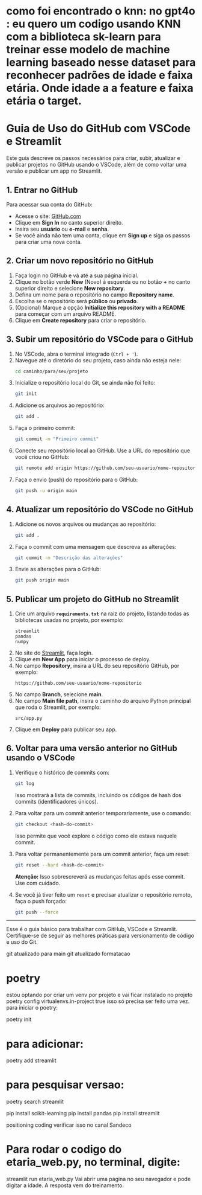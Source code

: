 # como foi encontrado o knn: no gpt4o : eu quero um codigo usando KNN com a biblioteca sk-learn para treinar esse modelo de machine learning baseado nesse dataset para reconhecer padrões de idade e faixa etária. Onde idade a a feature e faixa etária o target.


# Guia de Uso do GitHub com VSCode e Streamlit

Este guia descreve os passos necessários para criar, subir, atualizar e publicar projetos no GitHub usando o VSCode, além de como voltar uma versão e publicar um app no Streamlit.

## 1. Entrar no GitHub

Para acessar sua conta do GitHub:
- Acesse o site: [GitHub.com](https://github.com/)
- Clique em **Sign In** no canto superior direito.
- Insira seu **usuário** ou **e-mail** e **senha**.
- Se você ainda não tem uma conta, clique em **Sign up** e siga os passos para criar uma nova conta.

## 2. Criar um novo repositório no GitHub

1. Faça login no GitHub e vá até a sua página inicial.
2. Clique no botão verde **New** (Novo) à esquerda ou no botão **+** no canto superior direito e selecione **New repository**.
3. Defina um nome para o repositório no campo **Repository name**.
4. Escolha se o repositório será **público** ou **privado**.
5. (Opcional) Marque a opção **Initialize this repository with a README** para começar com um arquivo README.
6. Clique em **Create repository** para criar o repositório.

## 3. Subir um repositório do VSCode para o GitHub

1. No VSCode, abra o terminal integrado (`Ctrl + '`).
2. Navegue até o diretório do seu projeto, caso ainda não esteja nele:
   ```bash
   cd caminho/para/seu/projeto
   ```
3. Inicialize o repositório local do Git, se ainda não foi feito:
   ```bash
   git init
   ```
4. Adicione os arquivos ao repositório:
   ```bash
   git add .
   ```
5. Faça o primeiro commit:
   ```bash
   git commit -m "Primeiro commit"
   ```
6. Conecte seu repositório local ao GitHub. Use a URL do repositório que você criou no GitHub:
   ```bash
   git remote add origin https://github.com/seu-usuario/nome-repositorio.git
   ```
7. Faça o envio (push) do repositório para o GitHub:
   ```bash
   git push -u origin main
   ```

## 4. Atualizar um repositório do VSCode no GitHub

1. Adicione os novos arquivos ou mudanças ao repositório:
   ```bash
   git add .
   ```
2. Faça o commit com uma mensagem que descreva as alterações:
   ```bash
   git commit -m "Descrição das alterações"
   ```
3. Envie as alterações para o GitHub:
   ```bash
   git push origin main
   ```

## 5. Publicar um projeto do GitHub no Streamlit

1. Crie um arquivo **`requirements.txt`** na raiz do projeto, listando todas as bibliotecas usadas no projeto, por exemplo:
   ```plaintext
   streamlit
   pandas
   numpy
   ```
2. No site do [Streamlit](https://share.streamlit.io/), faça login.
3. Clique em **New App** para iniciar o processo de deploy.
4. No campo **Repository**, insira a URL do seu repositório GitHub, por exemplo:
   ```plaintext
   https://github.com/seu-usuario/nome-repositorio
   ```
5. No campo **Branch**, selecione **main**.
6. No campo **Main file path**, insira o caminho do arquivo Python principal que roda o Streamlit, por exemplo:
   ```plaintext
   src/app.py
   ```
7. Clique em **Deploy** para publicar seu app.

## 6. Voltar para uma versão anterior no GitHub usando o VSCode

1. Verifique o histórico de commits com:
   ```bash
   git log
   ```
   Isso mostrará a lista de commits, incluindo os códigos de hash dos commits (identificadores únicos).
   
2. Para voltar para um commit anterior temporariamente, use o comando:
   ```bash
   git checkout <hash-do-commit>
   ```
   Isso permite que você explore o código como ele estava naquele commit.

3. Para voltar permanentemente para um commit anterior, faça um reset:
   ```bash
   git reset --hard <hash-do-commit>
   ```
   **Atenção:** Isso sobrescreverá as mudanças feitas após esse commit. Use com cuidado.

4. Se você já tiver feito um `reset` e precisar atualizar o repositório remoto, faça o push forçado:
   ```bash
   git push --force
   ```

---

Esse é o guia básico para trabalhar com GitHub, VSCode e Streamlit. Certifique-se de seguir as melhores práticas para versionamento de código e uso do Git.



git atualizado para main
git atualizado formatacao

# poetry
estou optando por criar um venv por projeto e vai ficar instalado no projeto
poetry config virtualenvs.in-project true
isso só precisa ser feito uma vez.
para iniciar o poetry: 

poetry init

# para adicionar:

poetry add streamlit

# para pesquisar versao:

poetry search streamlit

pip install scikit-learning
pip install pandas
pip install streamlit

positioning coding verificar isso no canal Sandeco

# Para rodar o codigo do etaria_web.py, no terminal, digite:
streamlit run etaria_web.py
Vai abrir uma página no seu navegador e pode digitar a idade.
A resposta vem do treinamento.